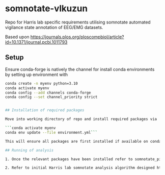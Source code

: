 # somnotate-vlkuzun

Repo for Harris lab specific requirements utilising somnotate automated vigilance state annotation of EEG/EMG datasets.

Based upon https://journals.plos.org/ploscompbiol/article?id=10.1371/journal.pcbi.1011793

## Setup

Ensure conda-forge is natively the channel for install conda environments by setting up environment with 

```bash
conda create -n myenv python=3.10
conda activate myenv
conda config --add channels conda-forge
conda config --set channel_priority strict


## Installation of required packages

Move into working directory of repo and install required packages via

```conda activate myenv
conda env update --file environment.yml```

This will ensure all packages are first installed if available on conda environment otherwise installed via pip.

## Running of analysis

1. Once the relevant packages have been installed refer to somnotate_pipeline for conducting initial somnotate analysis on acquired data for automated scoring of vigilance state

2. Refer to initial Harris lab somnotate analysis algorithm designed https://github.com/Sfrap99/Somnotate